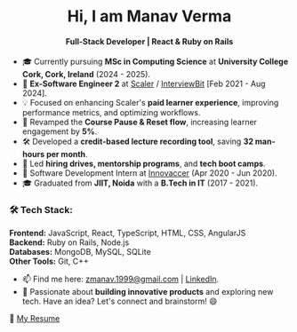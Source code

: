 <h1 align="center">Hi, I am Manav Verma</h1>
<h4 align="center">Full-Stack Developer | React & Ruby on Rails</h4>

- 🎓 Currently pursuing **MSc in Computing Science** at **University College Cork, Cork, Ireland** (2024 - 2025).
- 🔭 **Ex-Software Engineer 2** at [Scaler](https://www.scaler.com) / [InterviewBit](https://www.interviewbit.com) [Feb 2021 - Aug 2024].
- 💡 Focused on enhancing Scaler's **paid learner experience**, improving performance metrics, and optimizing workflows.
- 🚀 Revamped the **Course Pause & Reset flow**, increasing learner engagement by **5%**.
- 🛠️ Developed a **credit-based lecture recording tool**, saving **32 man-hours per month**.
- 🎯 Led **hiring drives, mentorship programs**, and **tech boot camps**.
- 🏢 Software Development Intern at [Innovaccer](https://innovaccer.com) (Apr 2020 - Jun 2020).
- 🎓 Graduated from **JIIT, Noida** with a **B.Tech in IT** (2017 - 2021).

### 🛠️ Tech Stack:
**Frontend:** JavaScript, React, TypeScript, HTML, CSS, AngularJS  
**Backend:** Ruby on Rails, Node.js  
**Databases:** MongoDB, MySQL, SQLite  
**Other Tools:** Git, C++

- 📫 Find me here: [zmanav.1999@gmail.com](mailto:zmanav.1999@gmail.com) | [LinkedIn](https://www.linkedin.com/in/vmanav).
- 🤝 Passionate about **building innovative products** and exploring new tech. Have an idea? Let's connect and brainstorm! 😄

📄 [My Resume](https://drive.google.com/file/d/1ZY6U-pWkSvUHiUYrxIYEe45InLh5QaZK/view?usp=sharing)
